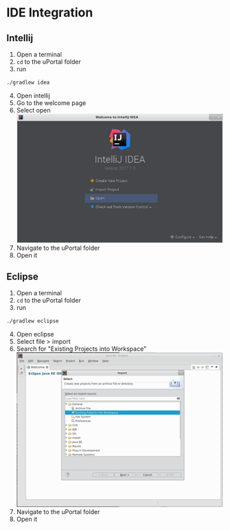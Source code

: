 # IDE Integration

## Intellij

1. Open a terminal
2. `cd` to the uPortal folder
3. run
```sh
./gradlew idea
```
4. Open intellij
5. Go to the welcome page
6. Select open
![open in intellij](../../images/intellij_open.png)
7. Navigate to the uPortal folder
8. Open it

## Eclipse

1. Open a terminal
2. `cd` to the uPortal folder
3. run
```sh
./gradlew eclipse
```
4. Open eclipse
6. Select file > import
7. Search for "Existing Projects into Workspace"
![open in intellij](../../images/eclipse_import.png)
7. Navigate to the uPortal folder
8. Open it
